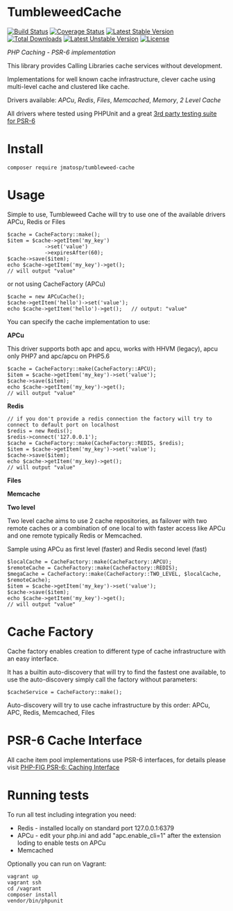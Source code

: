 TumbleweedCache
===============

[![Build Status](https://travis-ci.org/jmatosp/TumbleweedCache.svg?branch=master)](https://travis-ci.org/jmatosp/TumbleweedCache) [![Coverage Status](https://coveralls.io/repos/jmatosp/TumbleweedCache/badge.svg?branch=master&service=github)](https://coveralls.io/github/jmatosp/TumbleweedCache?branch=master) [![Latest Stable Version](https://poser.pugx.org/jmatosp/tumbleweed-cache/v/stable)](https://packagist.org/packages/jmatosp/tumbleweed-cache) [![Total Downloads](https://poser.pugx.org/jmatosp/tumbleweed-cache/downloads)](https://packagist.org/packages/jmatosp/tumbleweed-cache) [![Latest Unstable Version](https://poser.pugx.org/jmatosp/tumbleweed-cache/v/unstable)](https://packagist.org/packages/jmatosp/tumbleweed-cache) [![License](https://poser.pugx.org/jmatosp/tumbleweed-cache/license)](https://packagist.org/packages/jmatosp/tumbleweed-cache)

*PHP Caching - PSR-6 implementation*

This library provides Calling Libraries cache services without development.

Implementations for well known cache infrastructure, clever cache using multi-level cache and clustered like cache.

Drivers available: *APCu*, *Redis*, *Files*, *Memcached*, *Memory*, *2 Level Cache* 

All drivers where tested using PHPUnit and a great [3rd party testing suite for PSR-6](https://github.com/php-cache/integration-tests) 


Install
=======

    composer require jmatosp/tumbleweed-cache

Usage
=====

Simple to use, Tumbleweed Cache will try to use one of the available drivers APCu, Redis or Files 

    $cache = CacheFactory::make();
    $item = $cache->getItem('my_key')
                ->set('value')
                ->expiresAfter(60);
    $cache->save($item);
    echo $cache->getItem('my_key')->get();
    // will output "value"
    
or not using CacheFactory (APCu)
    
    $cache = new APCuCache();
    $cache->getItem('hello')->set('value');
    echo $cache->getItem('hello')->get();   // output: "value"

You can specify the cache implementation to use:
 
**APCu**

This driver supports both apc and apcu, works with HHVM (legacy), apcu only PHP7 and apc/apcu on PHP5.6 

    $cache = CacheFactory::make(CacheFactory::APCU);
    $item = $cache->getItem('my_key')->set('value');
    $cache->save($item);
    echo $cache->getItem('my_key')->get();
    // will output "value"
    
**Redis**

    // if you don't provide a redis connection the factory will try to connect to default port on localhost
    $redis = new Redis();
    $redis->connect('127.0.0.1');
    $cache = CacheFactory::make(CacheFactory::REDIS, $redis);
    $item = $cache->getItem('my_key')->set('value');
    $cache->save($item);
    echo $cache->getItem('my_key)->get();
    // will output "value"

**Files**

**Memcache**

**Two level**

Two level cache aims to use 2 cache repositories, as failover with two remote caches or a combination of one local to 
with faster access like APCu and one remote typically Redis or Memcached.

Sample using APCu as first level (faster) and Redis second level (fast)

    $localCache = CacheFactory::make(CacheFactory::APCU);
    $remoteCache = CacheFactory::make(CacheFactory::REDIS);
    $megaCache = CacheFactory::make(CacheFactory::TWO_LEVEL, $localCache, $remoteCache);
    $item = $cache->getItem('my_key')->set('value');
    $cache->save($item);
    echo $cache->getItem('my_key')->get();
    // will output "value"
    

Cache Factory
=============

Cache factory enables creation to different type of cache infrastructure with an easy interface.

It has a builtin auto-discovery that will try to find the fastest one available, to use the auto-discovery 
simply call the factory without parameters:

    $cacheService = CacheFactory::make();
    
Auto-discovery will try to use cache infrastructure by this order: APCu, APC, Redis, Memcached, Files    


PSR-6 Cache Interface
=========================

All cache item pool implementations use PSR-6 interfaces, for details please visit [PHP-FIG PSR-6: Caching Interface](http://www.php-fig.org/psr/psr-6/)

Running tests
============

To run all test including integration you need:

- Redis - installed locally on standard port 127.0.0.1:6379
- APCu - edit your php.ini and add "apc.enable_cli=1" after the extension loding to enable tests on APCu
- Memcached

Optionally you can run on Vagrant:

    vagrant up
    vagrant ssh
    cd /vagrant
    composer install
    vendor/bin/phpunit
